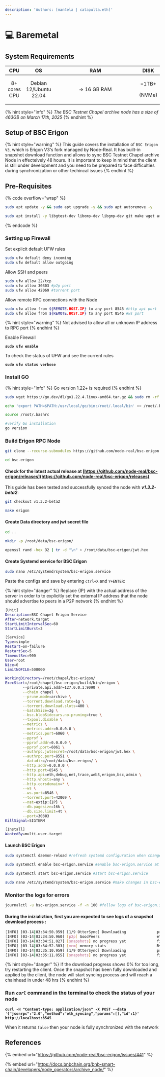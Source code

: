 ```yaml
---
description: 'Authors: [man4ela | catapulta.eth]'
---
```


# 💻 Baremetal

## System Requirements

<table><thead><tr><th align="center">CPU</th><th align="center">OS</th><th width="254" align="center">RAM</th><th align="center">DISK</th></tr></thead><tbody><tr><td align="center">8+ cores CPU</td><td align="center">Debian 12/Ubuntu 22.04</td><td align="center">=> 16 GB RAM</td><td align="center"><p>=1TB+</p><p> (NVMe)</p></td></tr></tbody></table>

{% hint style="info" %}
_The BSC Testnet Chapel archive node has a size of 463GB on March 17th, 2025_
{% endhint %}

## Setup of BSC Erigon

{% hint style="warning" %}
This guide covers the installation of `BSC Erigon V3`, which is Erigon V3's fork managed by Node-Real. It has built-in snapshot download function and allows to sync BSC Testnet Chapel archive Node in effecteively 48 hours. It is important to keep in mind that the client is still under development and you need to be prepared to face difficulties during synchronization or other techincal issues
{% endhint %}

## Pre-Requisites

{% code overflow="wrap" %}
```bash
sudo apt update -y && sudo apt upgrade -y && sudo apt autoremove -y

sudo apt install -y libgtest-dev libomp-dev libgmp-dev git make wget aria2 gcc pkg-config libusb-1.0-0-dev libudev-dev jq g++ curl libssl-dev screen apache2-utils build-essential
```
{% endcode %}

### Setting up Firewall

Set explicit default UFW rules

```bash
sudo ufw default deny incoming
sudo ufw default allow outgoing
```

Allow SSH and peers

```bash
sudo ufw allow 22/tcp
sudo ufw allow 30303 #p2p port
sudo ufw allow 42069 #torrent port
```

Allow remote RPC connections with the Node

```bash
sudo ufw allow from ${REMOTE.HOST.IP} to any port 8545 #http api port
sudo ufw allow from ${REMOTE.HOST.IP} to any port 8546 #ws port
```

{% hint style="warning" %}
Not advised to allow all or unknown IP address to RPC port
{% endhint %}

Enable Firewall

<pre class="language-bash"><code class="lang-bash"><strong>sudo ufw enable
</strong></code></pre>

To check the status of UFW and see the current rules

<pre class="language-bash"><code class="lang-bash"><strong>sudo ufw status verbose
</strong></code></pre>

### Install GO

{% hint style="info" %}
Go version 1.22+ is required
{% endhint %}

```bash
sudo wget https://go.dev/dl/go1.22.4.linux-amd64.tar.gz && sudo rm -rf /usr/local/go && sudo tar -C /usr/local -xzf go1.22.4.linux-amd64.tar.gz && rm go1.22.4.linux-amd64.tar.gz

echo 'export PATH=$PATH:/usr/local/go/bin:/root/.local/bin' >> /root/.bashrc

source /root/.bashrc

#verify Go installation
go version
```

### Build Erigon RPC Node

```bash
git clone --recurse-submodules https://github.com/node-real/bsc-erigon.git

cd bsc-erigon
```

#### Check for the latest actual release at [https://github.com/node-real/bsc-erigon/releases](https://github.com/node-real/bsc-erigon/releases)

This guide has been tested and successfully synced the node with _**v1.3.2-beta2**_:

```bash
git checkout v1.3.2-beta2

make erigon
```

#### Create Data directory and jwt secret file

```bash
cd ..

mkdir -p /root/data/bsc-erigon/

openssl rand -hex 32 | tr -d "\n" > /root/data/bsc-erigon/jwt.hex
```

#### Create Systemd service for BSC Erigon

```bash
sudo nano /etc/systemd/system/bsc-erigon.service
```

Paste the configs and save by entering `ctrl+X` and `Y+ENTER`:

{% hint style="danger" %}
Replace {IP} with the actual address of the server in order to to explicitly set the external IP address that the node should advertise to peers in a P2P network
{% endhint %}

```bash
[Unit]
Description=BSC Chapel Erigon Service
After=network.target
StartLimitIntervalSec=60
StartLimitBurst=3

[Service]
Type=simple
Restart=on-failure
RestartSec=5
TimeoutSec=900
User=root
Nice=0
LimitNOFILE=500000

WorkingDirectory=/root/chapel/bsc-erigon/
ExecStart=/root/chapel/bsc-erigon/build/bin/erigon \
        --private.api.addr=127.0.0.1:9090 \
        --chain chapel \
        --prune.mode=archive \
        --torrent.download.rate=1g \
        --torrent.download.slots=400 \
        --batchSize=2g \
        --bsc.blobSidecars.no-pruning=true \
        --txpool.disable \
        --metrics \
        --metrics.addr=0.0.0.0 \
        --metrics.port=6060 \
        --pprof \
        --pprof.addr=0.0.0.0 \
        --pprof.port=6061 \
        --authrpc.jwtsecret=/root/data/bsc-erigon/jwt.hex \
        --authrpc.port=8551 \
        --datadir=/root/data/bsc-erigon/ \
        --http.addr=0.0.0.0 \
        --http.port=8545 \
        --http.api=eth,debug,net,trace,web3,erigon,bsc,admin \
        --http.vhosts=any \
        --http.corsdomain=* \
        --ws \
        --ws.port=8546 \
        --torrent.port=42069 \
        --nat=extip:{IP} \
        --db.pagesize=16k \
        --db.size.limit=4t \
        --port=30303
KillSignal=SIGTERM

[Install]
WantedBy=multi-user.target
```

#### Launch BSC Erigon

```bash
sudo systemctl daemon-reload #refresh systemd configuration when changes made

sudo systemctl enable bsc-erigon.service #enable bsc-erigon.service at system startup

sudo systemctl start bsc-erigon.service #start bsc-erigon.service

sudo nano /etc/systemd/system/bsc-erigon.service #make changes in bsc-erigon.service file
```

### Monitor the logs for errors

```bash
journalctl -u bsc-erigon.service -f -n 100 #follow logs of bsc-erigon.service
```

#### During the inizializtion, first you are expected to see logs of a snapshot download process :

```bash
[INFO] [03-14|03:34:50.959] [1/9 OtterSync] Downloading              progress="(3639/3639 files) 32.14% - 132.0GB/410.5GB" time-left=1hrs:25m total-time=33m0s download-rate=55.6MB/s completion-rate=55.6MB/s alloc=7.3GB sys=16.2GB
[INFO] [03-14|03:34:50.960] [p2p] GoodPeers                          eth68=5
[INFO] [03-14|03:34:51.027] [snapshots] no progress yet              files=282 list=idx/v1-logtopics.256-288.ef,accessor/v1-tracesfrom.128-192.efi,history/v1-code.0-64.v,accessor/v1-receipt.0-64.vi,domain/v1-code.300-302.bt,...
[INFO] [03-14|03:34:52.303] [mem] memory stats                       Rss=77.8GB Size=0B Pss=77.8GB SharedClean=3.6MB SharedDirty=0B PrivateClean=67.9GB PrivateDirty=9.9GB Referenced=73.4GB Anonymous=9.6GB Swap=117.0MB alloc=7.4GB sys=16.2GB
[INFO] [03-14|03:35:10.959] [1/9 OtterSync] Downloading              progress="(3639/3639 files) 32.39% - 132.9GB/410.5GB" time-left=1hrs:32m total-time=33m20s download-rate=51.0MB/s completion-rate=51.1MB/s alloc=7.7GB sys=16.2GB
[INFO] [03-14|03:35:11.055] [snapshots] no progress yet              files=281 list=domain/v1-storage.288-296.bt,accessor/v1-receipt.288-296.efi,accessor/v1-accounts.64-128.efi,domain/v1-commitment
```

{% hint style="danger" %}
If the download progress shows 0% for too long, try restarting the client. Once the snapshot has been fully downloaded and applied by the client, the node will start syncing process and will reach a chainhead in under 48 hrs
{% endhint %}

### Run _`curl`_ command in the terminal to check the status of your node

<pre class="language-bash"><code class="lang-bash"><strong>curl -H "Content-type: application/json" -X POST --data '{"jsonrpc":"2.0","method":"eth_syncing","params":[],"id":1}' http://localhost:8545
</strong></code></pre>

When it returns `false` then your node is fully synchronized with the network

## References

{% embed url="https://github.com/node-real/bsc-erigon/issues/441" %}

{% embed url="https://docs.bnbchain.org/bnb-smart-chain/developers/node_operators/archive_node/" %}
